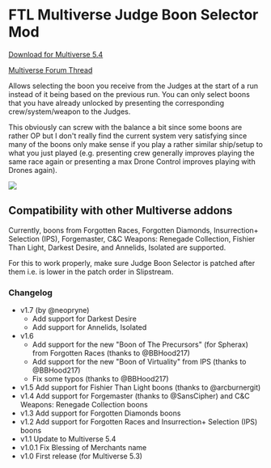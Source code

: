 # FTL Multiverse Judge Boon Selector Mod

[Download for Multiverse 5.4](https://github.com/benediktwerner/FTL-Multiverse-Judge-Boon-Selector-Mod/releases/download/v1.7.0/Multiverse.Judge.Boon.Selector.ftl)

[Multiverse Forum Thread](https://ftlmultiverse.boards.net/thread/45/judge-boon-selector-mod)

Allows selecting the boon you receive from the Judges at the start of a run instead of it being based on the previous run. You can only select boons that you have already unlocked by presenting the corresponding crew/system/weapon to the Judges.

This obviously can screw with the balance a bit since some boons are rather OP but I don't really find the current system very satisfying since many of the boons only make sense if you play a rather similar ship/setup to what you just played (e.g. presenting crew generally improves playing the same race again or presenting a max Drone Control improves playing with Drones again).

![](screenshot.jpeg)

## Compatibility with other Multiverse addons

Currently, boons from Forgotten Races, Forgotten Diamonds, Insurrection+ Selection (IPS), Forgemaster, C&C Weapons: Renegade Collection, Fishier Than Light, Darkest Desire, and Annelids, Isolated are supported.

For this to work properly, make sure Judge Boon Selector is patched after them i.e. is lower in the patch order in Slipstream.

### Changelog

- v1.7 (by @neopryne)
  - Add support for Darkest Desire 
  - Add support for Annelids, Isolated
- v1.6
  - Add support for the new "Boon of The Precursors" (for Spherax) from Forgotten Races (thanks to @BBHood217)
  - Add support for the new "Boon of Virtuality" from IPS (thanks to @BBHood217)
  - Fix some typos (thanks to @BBHood217)
- v1.5 Add support for Fishier Than Light boons (thanks to @arcburnergit)
- v1.4 Add support for Forgemaster (thanks to @SansCipher) and C&C Weapons: Renegade Collection boons
- v1.3 Add support for Forgotten Diamonds boons
- v1.2 Add support for Forgotten Races and Insurrection+ Selection (IPS) boons
- v1.1 Update to Multiverse 5.4
- v1.0.1 Fix Blessing of Merchants name
- v1.0 First release (for Multiverse 5.3)
